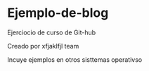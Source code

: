 # Ejemplo-de-blog
Ejerciocio de curso de Git-hub

Creado por xfjaklfjl team

Incuye ejemplos en otros sisttemas operativso
